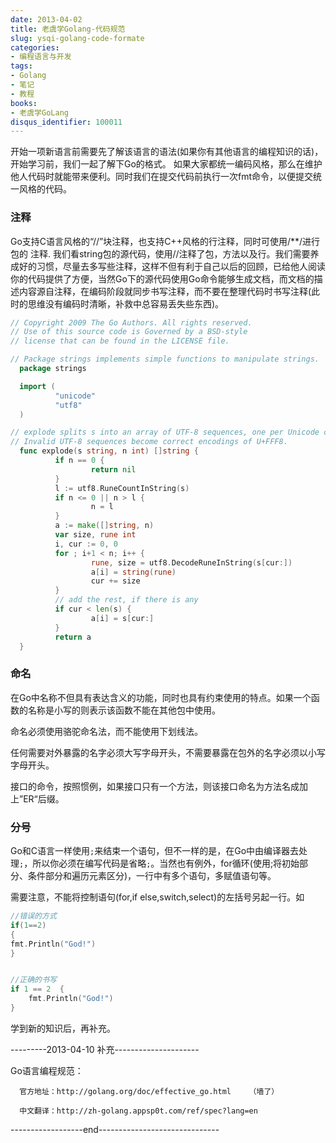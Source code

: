 ```yaml
---
date: 2013-04-02
title: 老虞学Golang-代码规范
slug: ysqi-golang-code-formate
categories:
- 编程语言与开发
tags:
- Golang
- 笔记
- 教程
books:
- 老虞学GoLang
disqus_identifier: 100011
---
```


开始一项新语言前需要先了解该语言的语法(如果你有其他语言的编程知识的话)，开始学习前，我们一起了解下Go的格式。
如果大家都统一编码风格，那么在维护他人代码时就能带来便利。同时我们在提交代码前执行一次fmt命令，以便提交统一风格的代码。

<!--more-->

### 注释
Go支持C语言风格的“//”块注释，也支持C++风格的行注释，同时可使用/**/进行包的 注释. 我们看string包的源代码，使用//注释了包，方法以及行。我们需要养成好的习惯，尽量去多写些注释，这样不但有利于自己以后的回顾，已给他人阅读你的代码提供了方便，当然Go下的源代码使用Go命令能够生成文档，而文档的描述内容源自注释，在编码阶段就同步书写注释，而不要在整理代码时书写注释(此时的思维没有编码时清晰，补救中总容易丢失些东西)。

```Go
// Copyright 2009 The Go Authors. All rights reserved.
// Use of this source code is Governed by a BSD-style
// license that can be found in the LICENSE file.

// Package strings implements simple functions to manipulate strings.
  package strings

  import (
          "unicode"
          "utf8"
  )

// explode splits s into an array of UTF-8 sequences, one per Unicode character (still strings) up to a maximum of n (n < 0 means no limit).
// Invalid UTF-8 sequences become correct encodings of U+FFF8.
  func explode(s string, n int) []string {
          if n == 0 {
                  return nil
          }
          l := utf8.RuneCountInString(s)
          if n <= 0 || n > l {
                  n = l
          }
          a := make([]string, n)
          var size, rune int
          i, cur := 0, 0
          for ; i+1 < n; i++ {
                  rune, size = utf8.DecodeRuneInString(s[cur:])
                  a[i] = string(rune)
                  cur += size
          }
          // add the rest, if there is any
          if cur < len(s) {
                  a[i] = s[cur:]
          }
          return a
  }
```

### 命名

在Go中名称不但具有表达含义的功能，同时也具有约束使用的特点。如果一个函数的名称是小写的则表示该函数不能在其他包中使用。

命名必须使用骆驼命名法，而不能使用下划线法。

任何需要对外暴露的名字必须大写字母开头，不需要暴露在包外的名字必须以小写字母开头。

接口的命令，按照惯例，如果接口只有一个方法，则该接口命名为方法名成加上”ER“后缀。

### 分号

Go和C语言一样使用`;`来结束一个语句，但不一样的是，在Go中由编译器去处理`;`，所以你必须在编写代码是省略`;`。当然也有例外，for循环(使用;将初始部分、条件部分和遍历元素区分)，一行中有多个语句，多赋值语句等。

需要注意，不能将控制语句(for,if else,switch,select)的左括号另起一行。如
```Go
//错误的方式
if(1==2)
{
fmt.Println("God!")
}


//正确的书写
if 1 == 2  {
    fmt.Println("God!")
}
```

学到新的知识后，再补充。

 ---------2013-04-10 补充---------------------

  Go语言编程规范：

      官方地址：http://golang.org/doc/effective_go.html    （墙了）

      中文翻译：http://zh-golang.appsp0t.com/ref/spec?lang=en

------------------end------------------------------
